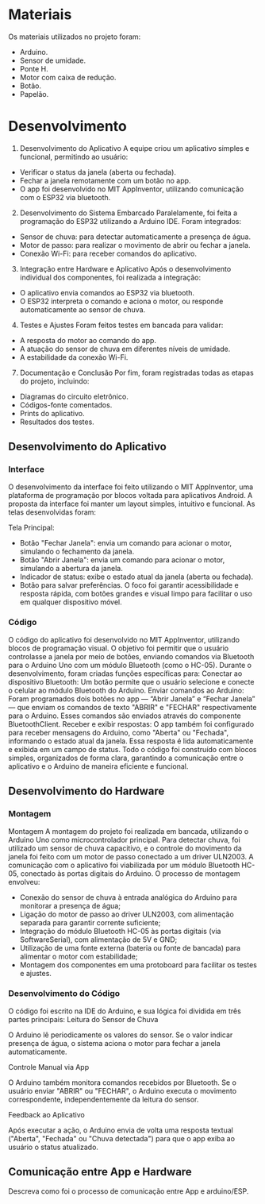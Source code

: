 
# Materiais

Os materiais utilizados no projeto foram:
- Arduino.
- Sensor de umidade.
- Ponte H.
- Motor com caixa de redução.
- Botão.
- Papelão.

# Desenvolvimento

1. Desenvolvimento do Aplicativo
A equipe criou um aplicativo simples e funcional, permitindo ao usuário:
- Verificar o status da janela (aberta ou fechada).
- Fechar a janela remotamente com um botão no app.
- O app foi desenvolvido no MIT AppInventor, utilizando comunicação com o ESP32 via bluetooth.

2. Desenvolvimento do Sistema Embarcado
Paralelamente, foi feita a programação do ESP32 utilizando a Arduino IDE. Foram integrados:
- Sensor de chuva: para detectar automaticamente a presença de água.
- Motor de passo: para realizar o movimento de abrir ou fechar a janela.
- Conexão Wi-Fi: para receber comandos do aplicativo.

3. Integração entre Hardware e Aplicativo
Após o desenvolvimento individual dos componentes, foi realizada a integração:
- O aplicativo envia comandos ao ESP32 via bluetooth.
- O ESP32 interpreta o comando e aciona o motor, ou responde automaticamente ao sensor de chuva.

4. Testes e Ajustes
Foram feitos testes em bancada para validar:
- A resposta do motor ao comando do app.
- A atuação do sensor de chuva em diferentes níveis de umidade.
- A estabilidade da conexão Wi-Fi.

7. Documentação e Conclusão
Por fim, foram registradas todas as etapas do projeto, incluindo:
- Diagramas do circuito eletrônico.
- Códigos-fonte comentados.
- Prints do aplicativo.
- Resultados dos testes.

## Desenvolvimento do Aplicativo

### Interface

O desenvolvimento da interface foi feito utilizando o MIT AppInventor, uma plataforma de programação por blocos voltada para aplicativos Android. A proposta da interface foi manter um layout simples, intuitivo e funcional. As telas desenvolvidas foram:

Tela Principal:
- Botão "Fechar Janela": envia um comando para acionar o motor, simulando o fechamento da janela.
- Botão "Abrir Janela": envia um comando para acionar o motor, simulando a abertura da janela.
- Indicador de status: exibe o estado atual da janela (aberta ou fechada).
- Botão para salvar preferências.
O foco foi garantir acessibilidade e resposta rápida, com botões grandes e visual limpo para facilitar o uso em qualquer dispositivo móvel.

### Código

O código do aplicativo foi desenvolvido no MIT AppInventor, utilizando blocos de programação visual. O objetivo foi permitir que o usuário controlasse a janela por meio de botões, enviando comandos via Bluetooth para o Arduino Uno com um módulo Bluetooth (como o HC-05).
Durante o desenvolvimento, foram criadas funções específicas para:
Conectar ao dispositivo Bluetooth:
Um botão permite que o usuário selecione e conecte o celular ao módulo Bluetooth do Arduino.
Enviar comandos ao Arduino:
Foram programados dois botões no app — “Abrir Janela” e “Fechar Janela” — que enviam os comandos de texto "ABRIR" e "FECHAR" respectivamente para o Arduino. Esses comandos são enviados através do componente BluetoothClient.
Receber e exibir respostas:
O app também foi configurado para receber mensagens do Arduino, como "Aberta" ou "Fechada", informando o estado atual da janela. Essa resposta é lida automaticamente e exibida em um campo de status.
Todo o código foi construído com blocos simples, organizados de forma clara, garantindo a comunicação entre o aplicativo e o Arduino de maneira eficiente e funcional.

## Desenvolvimento do Hardware

### Montagem

Montagem
A montagem do projeto foi realizada em bancada, utilizando o Arduino Uno como microcontrolador principal. Para detectar chuva, foi utilizado um sensor de chuva capacitivo, e o controle do movimento da janela foi feito com um motor de passo conectado a um driver ULN2003. A comunicação com o aplicativo foi viabilizada por um módulo Bluetooth HC-05, conectado às portas digitais do Arduino.
O processo de montagem envolveu:
- Conexão do sensor de chuva à entrada analógica do Arduino para monitorar a presença de água;
- Ligação do motor de passo ao driver ULN2003, com alimentação separada para garantir corrente suficiente;
- Integração do módulo Bluetooth HC-05 às portas digitais (via SoftwareSerial), com alimentação de 5V e GND;
- Utilização de uma fonte externa (bateria ou fonte de bancada) para alimentar o motor com estabilidade;
- Montagem dos componentes em uma protoboard para facilitar os testes e ajustes.

### Desenvolvimento do Código

O código foi escrito na IDE do Arduino, e sua lógica foi dividida em três partes principais:
Leitura do Sensor de Chuva

O Arduino lê periodicamente os valores do sensor. Se o valor indicar presença de água, o sistema aciona o motor para fechar a janela automaticamente.

Controle Manual via App

O Arduino também monitora comandos recebidos por Bluetooth. Se o usuário enviar "ABRIR" ou "FECHAR", o Arduino executa o movimento correspondente, independentemente da leitura do sensor.

Feedback ao Aplicativo

Após executar a ação, o Arduino envia de volta uma resposta textual ("Aberta", "Fechada" ou "Chuva detectada") para que o app exiba ao usuário o status atualizado.

## Comunicação entre App e Hardware

Descreva como foi o processo de comunicação entre App e arduino/ESP.
